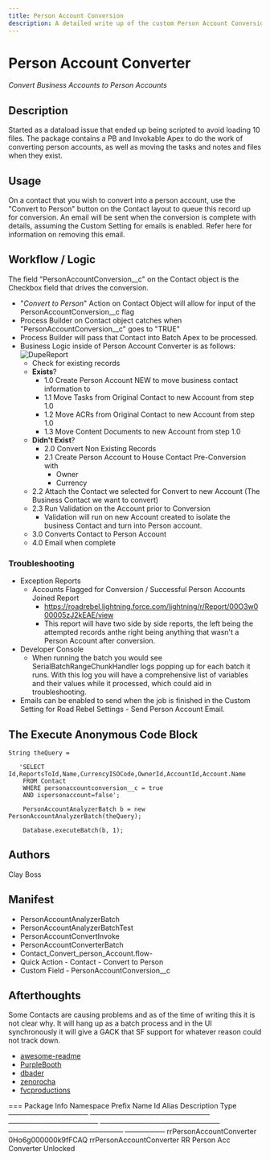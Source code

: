 ```yaml
---
title: Person Account Conversion
description: A detailed write up of the custom Person Account Conversion Functionality.
---
```


# Person Account Converter

_Convert Business Accounts to Person Accounts_

## Description

Started as a dataload issue that ended up being scripted to avoid loading 10 files. The package contains a PB and Invokable Apex to do the work of converting person accounts, as well as moving the tasks and notes and files when they exist.

## Usage

On a contact that you wish to convert into a person account, use the "Convert to Person" button on the Contact layout to queue this record up for conversion.  An email will be sent when the conversion is complete with details, assuming the Custom Setting for emails is enabled.  Refer here for information on removing this email.

## Workflow / Logic

The field "PersonAccountConversion\_\_c" on the Contact object is the Checkbox field that drives the conversion.

- "_Convert to Person_" Action on Contact Object will allow for input of the PersonAccountConversion\_\_c flag
- Process Builder on Contact object catches when "PersonAccountConversion\_\_c" goes to "TRUE"
- Process Builder will pass that Contact into Batch Apex to be processed.
- Business Logic inside of Person Account Converter is as follows:
  ![DupeReport](https://claytonboss7.github.io/voyajerwiki/assets/img/PersonAccountConversion.jpeg)
  - Check for existing records
  - **Exists**?
    - 1.0 Create Person Account NEW to move business contact information to
    - 1.1 Move Tasks from Original Contact to new Account from step 1.0
    - 1.2 Move ACRs from Original Contact to new Account from step 1.0
    - 1.3 Move Content Documents to new Account from step 1.0
  - **Didn't Exist**?
    - 2.0 Convert Non Existing Records
    - 2.1 Create Person Account to House Contact Pre-Conversion with
      - Owner
      - Currency
  - 2.2 Attach the Contact we selected for Convert to new Account (The Business Contact we want to convert)
  - 2.3 Run Validation on the Account prior to Conversion
    - Validation will run on new Account created to isolate the business Contact and turn into Person account.
  - 3.0 Converts Contact to Person Account
  - 4.0 Email when complete

### Troubleshooting

- Exception Reports
  - Accounts Flagged for Conversion / Successful Person Accounts Joined Report
    - https://roadrebel.lightning.force.com/lightning/r/Report/00O3w000005zJ2kEAE/view
    - This report will have two side by side reports, the left being the attempted records anthe right being anything that wasn't a Person Account after conversion.
- Developer Console
  - When running the batch you would see SerialBatchRangeChunkHandler logs popping up for each batch it runs. With this log you will have a comprehensive list of variables and their values while it processed, which could aid in troubleshooting.
- Emails can be enabled to send when the job is finished in the Custom Setting for Road Rebel Settings - Send Person Account Email.

## The Execute Anonymous Code Block

```
String theQuery =

   'SELECT Id,ReportsToId,Name,CurrencyISOCode,OwnerId,AccountId,Account.Name
    FROM Contact
    WHERE personaccountconversion__c = true
    AND ispersonaccount=false';

    PersonAccountAnalyzerBatch b = new PersonAccountAnalyzerBatch(theQuery);

    Database.executeBatch(b, 1);
```

## Authors

Clay Boss

## Manifest

- PersonAccountAnalyzerBatch
- PersonAccountAnalyzerBatchTest
- PersonAccountConvertInvoke
- PersonAccountConverterBatch
- Contact_Convert_person_Account.flow-
- Quick Action - Contact - Convert to Person
- Custom Field - PersonAccountConversion\_\_c

## Afterthoughts

Some Contacts are causing problems and as of the time of writing this it is not clear why. It will hang up as a batch process and in the UI synchronously it will give a GACK that SF support for whatever reason could not track down.

- [awesome-readme](https://github.com/matiassingers/awesome-readme)
- [PurpleBooth](https://gist.github.com/PurpleBooth/109311bb0361f32d87a2)
- [dbader](https://github.com/dbader/readme-template)
- [zenorocha](https://gist.github.com/zenorocha/4526327)
- [fvcproductions](https://gist.github.com/fvcproductions/1bfc2d4aecb01a834b46)

=== Package Info
Namespace Prefix  Name                      Id                  Alias                     Description              Type
────────────────  ────────────────────────  ──────────────────  ────────────────────────  ───────────────────────  ────────
                  rrPersonAccountConverter  0Ho6g000000k9fFCAQ  rrPersonAccountConverter  RR Person Acc Converter  Unlocked
